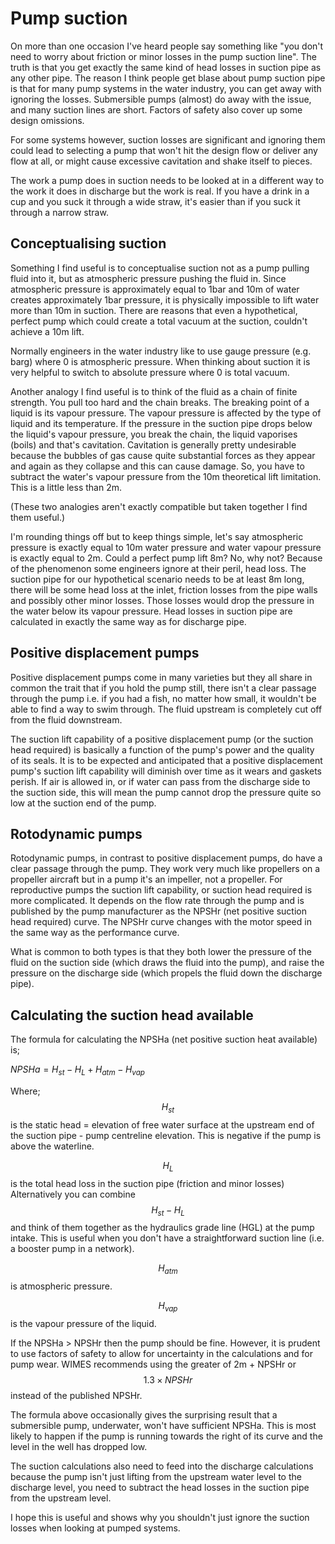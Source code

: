 # Pump suction  

On more than one occasion I've heard people say something like "you don't need to worry about friction or minor losses in the pump suction line". The truth is that you get exactly the same kind of head losses in suction pipe as any other pipe. The reason I think people get blase about pump suction pipe is that for many pump systems in the water industry, you can get away with ignoring the losses. Submersible pumps (almost) do away with the issue, and many suction lines are short. Factors of safety also cover up some design omissions.  

For some systems however, suction losses are significant and ignoring them could lead to selecting a pump that won't hit the design flow or deliver any flow at all, or might cause excessive cavitation and shake itself to pieces.  

The work a pump does in suction needs to be looked at in a different way to the work it does in discharge but the work is real. If you have a drink in a cup and you suck it through a wide straw, it's easier than if you suck it through a narrow straw.  

## Conceptualising suction  

Something I find useful is to conceptualise suction not as a pump pulling fluid into it, but as atmospheric pressure pushing the fluid in. Since atmospheric pressure is approximately equal to 1bar and 10m of water creates approximately 1bar pressure, it is physically impossible to lift water more than 10m in suction. There are reasons that even a hypothetical, perfect pump which could create a total vacuum at the suction, couldn't achieve a 10m lift.  

Normally engineers in the water industry like to use gauge pressure (e.g. barg) where 0 is atmospheric pressure. When thinking about suction it is very helpful to switch to absolute pressure where 0 is total vacuum.  

Another analogy I find useful is to think of the fluid as a chain of finite strength. You pull too hard and the chain breaks. The breaking point of a liquid is its vapour pressure. The vapour pressure is affected by the type of liquid and its temperature. If the pressure in the suction pipe drops below the liquid's vapour pressure, you break the chain, the liquid vaporises (boils) and that's cavitation. Cavitation is generally pretty undesirable because the bubbles of gas cause quite substantial forces as they appear and again as they collapse and this can cause damage. So, you have to subtract the water's vapour pressure from the 10m theoretical lift limitation. This is a little less than 2m.  

(These two analogies aren't exactly compatible but taken together I find them useful.)  

I'm rounding things off but to keep things simple,  let's say atmospheric pressure is exactly equal to 10m water pressure and water vapour pressure is exactly equal to 2m. Could a perfect pump lift 8m? No, why not? Because of the phenomenon some engineers ignore at their peril, head loss. The suction pipe for our hypothetical scenario needs to be at least 8m long, there will be some head loss at the inlet, friction losses from the pipe walls and possibly other minor losses. Those losses would drop the pressure in the water below its vapour pressure. Head losses in suction pipe are calculated in exactly the same way as for discharge pipe.  

## Positive displacement pumps  

Positive displacement pumps come in many varieties but they all share in common the trait that if you hold the pump still, there isn't a clear passage through the pump i.e. if you had a fish, no matter how small, it wouldn't be able to find a way to swim through. The fluid upstream is completely cut off from the fluid downstream.  

The suction lift capability of a positive displacement pump (or the suction head required) is basically a function of the pump's power and the quality of its seals. It is to be expected and anticipated that a positive displacement pump's suction lift capability will diminish over time as it wears and gaskets perish. If air is allowed in, or if water can pass from the discharge side to the suction side, this will mean the pump cannot drop the pressure quite so low at the suction end of the pump.  

## Rotodynamic pumps  

Rotodynamic pumps, in contrast to positive displacement pumps, do have a clear passage through the pump. They  work very much like propellers on a propeller aircraft but in a pump it's an impeller, not a propeller. For reproductive pumps the suction lift capability, or suction head required is more complicated. It depends on the flow rate through the pump and is published by the pump manufacturer as the NPSHr (net positive suction head required) curve. The NPSHr curve changes with the motor speed in the same way as the performance curve.    

What is common to both types is that they both lower the pressure of the fluid on the suction side (which draws the fluid into the pump), and raise the pressure on the discharge side (which propels the fluid down the discharge pipe).  

## Calculating the suction head available  

The formula for calculating the NPSHa (net positive suction heat available) is;  

$NPSHa = H_{st} - H_L + H_{atm} - H_{vap}$  

Where;  
$$H_{st}$$ is the static head = elevation of free water surface at the upstream end of the suction pipe - pump centreline elevation. This is negative if the pump is above the waterline.  

$$H_L$$ is the total head loss in the suction pipe (friction and minor losses)  
Alternatively you can combine $$H_{st} - H_L$$ and think of them together as the hydraulics grade line (HGL) at the pump intake. This is useful when you don't have a straightforward suction line (i.e. a booster pump in a network).  

$$H_{atm}$$ is atmospheric pressure.  

$$H_{vap}$$ is the vapour pressure of the liquid.  

If the NPSHa > NPSHr then the pump should be fine. However, it is prudent to use factors of safety to allow for uncertainty in the calculations and for pump wear. WIMES recommends  using the greater of 2m + NPSHr or $$1.3 \times NPSHr$$  instead of the published NPSHr.  

The formula above occasionally gives the surprising result that a submersible pump, underwater, won't have sufficient NPSHa. This is most likely to happen if the pump is running towards the right of its curve and the level in the well has dropped low.  

The suction calculations also need to feed into the discharge calculations because the pump isn't just lifting from the upstream water level to the discharge level, you need to subtract the head losses in the suction pipe from the upstream level.  

I hope this is useful and shows why you shouldn't just ignore the suction losses when looking at pumped systems.